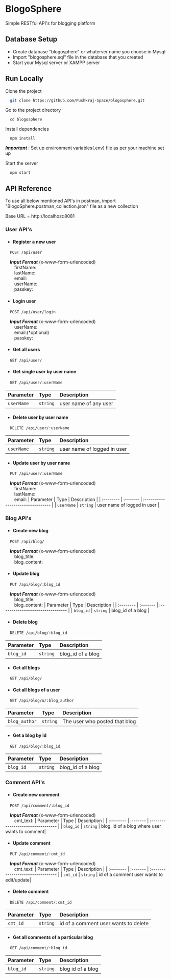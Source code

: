 # BlogoSphere
Simple RESTful API's for blogging platform

## Database Setup
* Create database "blogosphere" or whaterver name you choose in Mysql
* Import "blogosphere.sql" file in the database that you created
* Start your Mysql server or XAMPP server

## Run Locally

Clone the project

```bash
  git clone https://github.com/Pushkraj-Space/blogosphere.git
```

Go to the project directory

```
  cd blogosphere
```

Install dependencies

```
  npm install
```
***Important*** : Set up environment variables(.env) file as per your machine set up

Start the server

```
  npm start
```


## API Reference

To use all below mentioned API's in postman, 
import "BlogoSphere.postman_collection.json" file as a new collection

Base URL = http://localhost:8081  
### User API's
* #### Register a new user
```
  POST /api/user
```
&emsp;***Input Format*** (x-www-form-urlencoded)\
&emsp;&emsp;firstName:\
&emsp;&emsp;lastName:\
&emsp;&emsp;email:\
&emsp;&emsp;userName:\
&emsp;&emsp;passkey:

* #### Login user
```
  POST /api/user/login
```
&emsp;***Input Format*** (x-www-form-urlencoded)\
&emsp;&emsp;userName:\
&emsp;&emsp;email:(*optional)\
&emsp;&emsp;passkey:

* #### Get all users
```
  GET /api/user/
```

* #### Get single user by user name
```
  GET /api/user/:userName
```
| Parameter | Type     | Description                       |
| :-------- | :------- | :-------------------------------- |
| `userName`      | `string` | user name of any user |

* #### Delete user by user name
```
  DELETE /api/user/:userName
```
| Parameter | Type     | Description                       |
| :-------- | :------- | :-------------------------------- |
| `userName`      | `string` | user name of logged in user |

* #### Update user by user name
```
  PUT /api/user/:userName
```
&emsp;***Input Format*** (x-www-form-urlencoded)\
&emsp;&emsp;firstName:\
&emsp;&emsp;lastName:\
&emsp;&emsp;email:
| Parameter | Type     | Description                       |
| :-------- | :------- | :-------------------------------- |
| `userName`      | `string` | user name of logged in user |

### Blog API's

* #### Create new blog
```
  POST /api/blog/
```
&emsp;***Input Format*** (x-www-form-urlencoded)\
&emsp;&emsp;blog_title:\
&emsp;&emsp;blog_content:

* #### Update blog
```
  PUT /api/blog/:blog_id
```
&emsp;***Input Format*** (x-www-form-urlencoded)\
&emsp;&emsp;blog_title:\
&emsp;&emsp;blog_content:
| Parameter | Type     | Description                       |
| :-------- | :------- | :-------------------------------- |
| `blog_id`      | `string` | blog_id of a blog |

* #### Delete blog
```
  DELETE /api/blog/:blog_id
```

| Parameter | Type     | Description                       |
| :-------- | :------- | :-------------------------------- |
| `blog_id`      | `string` | blog_id of a blog |


* #### Get all blogs
```
  GET /api/blog/
```

* #### Get all blogs of a user
```
  GET /api/blog/u/:blog_author
```

| Parameter | Type     | Description                       |
| :-------- | :------- | :-------------------------------- |
| `blog_author`      | `string` | The user who posted that blog |

* #### Get a blog by id
```
  GET /api/blog/:blog_id
```

| Parameter | Type     | Description                       |
| :-------- | :------- | :-------------------------------- |
| `blog_id`      | `string` | blog_id of a blog|

### Comment API's

* #### Create new comment
```
  POST /api/comment/:blog_id
```
&emsp;***Input Format*** (x-www-form-urlencoded)\
&emsp;&emsp;cmt_text:
| Parameter | Type     | Description                       |
| :-------- | :------- | :-------------------------------- |
| `blog_id`      | `string` | blog_id of a blog where user wants to comment|

* #### Update comment
```
  PUT /api/comment/:cmt_id
```
&emsp;***Input Format*** (x-www-form-urlencoded)\
&emsp;&emsp;cmt_text:
| Parameter | Type     | Description                       |
| :-------- | :------- | :-------------------------------- |
| `cmt_id`      | `string` | id of a comment user wants to edit/update|

* #### Delete comment
```
  DELETE /api/comment/:cmt_id
```

| Parameter | Type     | Description                       |
| :-------- | :------- | :-------------------------------- |
| `cmt_id`      | `string` | id of a comment user wants to delete|

* #### Get all comments of a particular blog
```
  GET /api/comment/:blog_id
```

| Parameter | Type     | Description                       |
| :-------- | :------- | :-------------------------------- |
| `blog_id`      | `string` | blog id of a blog  |
